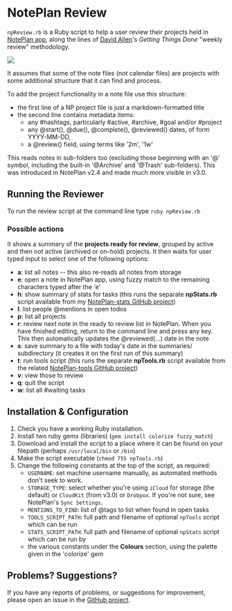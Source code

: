 # NotePlan Review
`npReview.rb` is a Ruby script to help a user review their projects held in [NotePlan app](https://noteplan.co/), along the lines of [David Allen](https://gettingthingsdone.com/resources)'s *Getting Things Done* "weekly review" methodology.

<img src="https://preview.redd.it/f3fz0ssis6w41.png?width=992&format=png&auto=webp&s=980924da69ecd9ec22485e780e4e5be556f23ae1">

It assumes that some of the note files (not calendar files) are projects with some additional structure that it can find and process.

To add the project functionality in a note file use this structure:
- the first line of a NP project file is just a markdown-formatted title
- the second line contains metadata items:
  - any #hashtags, particularly #active, #archive, #goal and/or #project
  - any @start(), @due(), @complete(), @reviewed() dates, of form YYYY-MM-DD,
  - a @review() field, using terms like '2m', '1w'

This reads notes in sub-folders too (excluding those beginning with an '@' symbol, including the built-in '@Archive' and '@Trash' sub-folders). This was introduced in NotePlan v2.4 and made much more visible in v3.0.

## Running the Reviewer
To run the review script at the command line type `ruby npReview.rb`

### Possible actions
It shows a summary of the **projects ready for review**, grouped by active and then not active (archived or on-hold) projects. It then waits for user typed input to select one of the following options:

- **a**: list all notes -- this also re-reads all notes from storage
- **e**: open a note in NotePlan app, using fuzzy match to the remaining characters typed after the 'e'
- **h**: show summary of stats for tasks (this runs the separate **npStats.rb** script available from my [NotePlan-stats GitHub project](https://github.com/jgclark/NotePlan-stats/))
- **l**: list people @mentions in open todos
- **p**: list all projects
- **r**: review next note in the ready to review list in NotePlan. When you have finished editing, return to the command line and press any key. This then automatically updates the @reviewed(...) date in the note
- **s**: save summary to a file with today's date in the summaries/ subdirectory (it creates it on the first run of this summary)
- **t**: run tools script (this runs the separate **npTools.rb** script available from the related [NotePlan-tools GitHub project](https://github.com/jgclark/NotePlan-tools/))
- **v**: view those to review
- **q**: quit the script
- **w**: list all #waiting tasks

## Installation & Configuration
1. Check you have a working Ruby installation.
2. Install  two ruby gems (libraries) (`gem install colorize fuzzy_match`)
3. Download and install the script to a place where it can be found on your filepath (perhaps `/usr/local/bin` or `/bin`)
4. Make the script executable (`chmod 755 npTools.rb`)
5. Change the following constants at the top of the script, as required:
   - <code>USERNAME</code></code>: set machine username manually, as automated methods don't seek to work.
   - <code>STORAGE_TYPE</code>: select whether you're using `iCloud` for storage (the default) or `CloudKit` (from v3.0) or `Drobpox`. If you're not sure, see NotePlan's `Sync Settings`.
   - <code>MENTIONS_TO_FIND</code>: list of @tags to list when found in open tasks
   - <code>TOOLS_SCRIPT_PATH</code>: full path and filename of optional <code>npTools</code> script which can be run
   - <code>STATS_SCRIPT_PATH</code>: full path and filename of optional <code>npStats</code> script which can be run by 
   - the various constants under the **Colours** section, using the palette given in the 'colorize' gem

## Problems? Suggestions?
If you have any reports of problems, or suggestions for improvement, please open an issue in the [GitHub project](https://github.com/jgclark/NotePlan-review).
